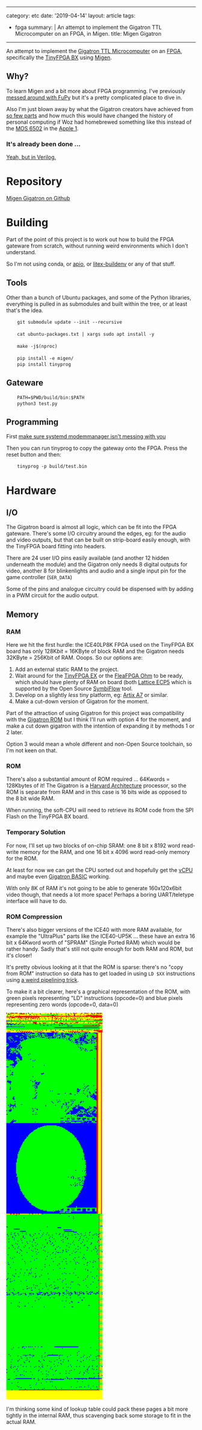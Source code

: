 
---
category: etc
date: '2019-04-14'
layout: article
tags:
  - fpga
summary: |
    An attempt to implement the Gigatron TTL Microcomputer
    on an FPGA, in Migen.
title: Migen Gigatron
---

An attempt to implement the
[Gigatron TTL Microcomputer](https://gigatron.io/)
on an
[FPGA](https://en.wikipedia.org/wiki/Field-programmable_gate_array), specifically the
[TinyFPGA BX](https://tinyfpga.com/bx/guide.html) using 
[Migen](https://m-labs.hk/migen/).

## Why?

To learn Migen and a bit more about FPGA programming. I've previously
[messed around with FuPy](https://nick.zoic.org/art/fupy-micropython-for-fpga/)
but it's a pretty complicated place to dive in.

Also I'm just blown away by what the Gigatron creators have achieved from
[so few parts](doc/Schematics.pdf)
and how much this would have changed the history of personal computing
if Woz had homebrewed something like this instead of the 
[MOS 6502](https://en.wikipedia.org/wiki/MOS_Technology_6502) in the 
[Apple 1](https://en.wikipedia.org/wiki/Apple_I).

### It's already been done ...

[Yeah, but in Verilog.](https://github.com/menloparkinnovation/menlo_gigatron)

# Repository

[Migen Gigatron on Github](https://github.com/nickzoic/migen-gigatron/)

# Building

Part of the point of this project is to work out how to build the FPGA gateware
from scratch, without running weird environments which I don't understand.

So I'm not using conda, or [apio](https://github.com/FPGAwars/apio),
or [litex-buildenv](https://github.com/timvideos/litex-buildenv) or any of that stuff.

## Tools

Other than a bunch of Ubuntu packages, and some of the Python libraries, 
everything is pulled in as submodules and built within the tree, or at least that's the idea.

```
    git submodule update --init --recursive

    cat ubuntu-packages.txt | xargs sudo apt install -y

    make -j$(nproc)

    pip install -e migen/
    pip install tinyprog
```

## Gateware

```
    PATH=$PWD/build/bin:$PATH 
    python3 test.py
```

## Programming

First [make sure systemd modemmanager isn't messing with you](/art/failed-to-set-dtr-rts-systemd-modemmanager/) 

Then you can run tinyprog to copy the gateway onto the FPGA.  Press the reset button and then:

```
    tinyprog -p build/test.bin
```

# Hardware

## I/O

The Gigatron board is almost all logic, which can be fit into the FPGA gateware.  There's some
I/O circuitry around the edges, eg: for the audio and video outputs, but that can be built
on strip-board easily enough, with the TinyFPGA board fitting into headers.

There are 24 user I/O pins easily available (and another 12 hidden underneath
the module) and the Gigatron only needs 8 digital outputs for video,
another 8 for blinkenlights and audio and a single input pin for the game controller (`SER_DATA`)

Some of the pins and analogue circuitry could be dispensed with by adding in a PWM circuit for
the audio output.

## Memory

### RAM

Here we hit the first hurdle: the ICE40LP8K FPGA used on the TinyFPGA BX board has only
128K*bit* = 16KByte of block RAM and the Gigatron needs 32KByte = 256Kbit of RAM.
Ooops.  So our options are:

1. Add an external static RAM to the project.
2. Wait around for the [TinyFPGA EX](https://discourse.tinyfpga.com/t/tinyfpga-ex-preview/103/10)
   or the [FleaFPGA Ohm](http://www.fleasystems.com/fleaFPGA_Ohm.html)
   to be ready, which should have plenty of RAM on board (both
   [Lattice ECP5](https://www.latticesemi.com/Products/FPGAandCPLD/ECP5.aspx) which is supported
   by the Open Source [SymbiFlow](https://symbiflow.github.io/) tool.
3. Develop on a slightly *less* tiny platform, eg:
   [Artix A7](https://www.xilinx.com/products/silicon-devices/fpga/artix-7.html) or similar.
4. Make a cut-down version of Gigatron for the moment.

Part of the attraction of using Gigatron for this project was compatibility with the
[Gigatron ROM](https://github.com/kervinck/gigatron-rom) but I think I'll run with option
4 for the moment, and make a cut down gigatron with the intention of expanding it by 
methods 1 or 2 later.

Option 3 would mean a whole different and non-Open Source toolchain,
so I'm not keen on that.

### ROM

There's also a substantial amount of ROM required ... 64Kwords = 128Kbytes of it!
The Gigatron is a [Harvard Architecture](https://en.wikipedia.org/wiki/Harvard_architecture)
processor, so the ROM is separate from RAM and in this case is 16 bits wide as opposed
to the 8 bit wide RAM.

When running, the soft-CPU will need to retrieve its ROM code from the SPI Flash on the
TinyFPGA BX board.

### Temporary Solution

For now, I'll set up two blocks of on-chip SRAM: one 8 bit x 8192 word read-write memory 
for the RAM, and one 16 bit x 4096 word read-only memory for the ROM.

At least for now we can get the CPU sorted out and hopefully get the
[vCPU](http://www.iwriteiam.nl/PGigatron.html#vCPU) and maybe
even [Gigatron BASIC](https://gigatron.io/?page_id=1234) working.

With only 8K of RAM it's not going to be able to generate 160x120x6bit video though,
that needs a lot more space!  Perhaps a boring UART/teletype interface will have to do.

### ROM Compression

There's also bigger versions of the ICE40 with more RAM available, for example
the "UltraPlus" parts like the ICE40-UP5K ... these have an extra
16 bit x 64Kword worth of "SPRAM" (Single Ported RAM) which would be rather handy.
Sadly that's still not quite enough for both RAM and ROM, but it's closer!

It's pretty obvious looking at it that the ROM is sparse: there's no "copy from ROM" 
instruction so data has to get loaded in using `LD $XX` instructions using 
[a weird pipelining trick](https://hackaday.io/project/20781-gigatron-ttl-microcomputer/log/68954-pipelining-and-the-single-instruction-subroutine).

To make it a 
bit clearer, here's a graphical representation of the ROM, with green pixels representing
"LD" instructions (opcode=0) and blue pixels representing zero words (opcode=0, data=0)

![ROM Map](img/rom_map.png)

I'm thinking some kind of lookup table could pack these pages a bit more tightly in
the internal RAM, thus scavenging back some storage to fit in the actual RAM.
